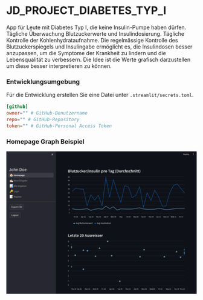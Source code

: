 # JD_PROJECT_DIABETES_TYP_I
App für Leute mit Diabetes Typ I, die keine Insulin-Pumpe haben dürfen.
Tägliche Überwachung Blutzuckerwerte und Insulindosierung. Tägliche Kontrolle der Kohlenhydrataufnahme.
Die regelmässige Kontrolle des Blutzuckerspiegels und Insulingabe ermöglicht es, die Insulindosen besser anzupassen, um die Symptome der Krankheit zu lindern und die Lebensqualität zu verbessern. 
Die Idee ist die Werte grafisch darzustellen um diese besser interpretieren zu können.

### Entwicklungsumgebung
Für die Entwicklung erstellen Sie eine Datei unter `.streamlit/secrets.toml`.
```toml
[github]
owner="" # GitHub-Benutzername
repo="" # GitHub-Repository
token="" # GitHub-Personal Access Token
```


### Homepage Graph Beispiel
![Homepage Graph Beispiel](docs/example_homepage_graphs.png)